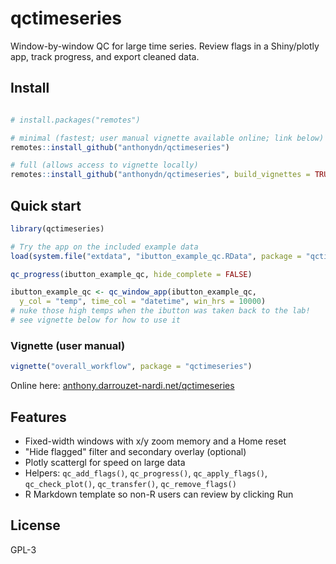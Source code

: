 # qctimeseries

Window-by-window QC for large time series. Review flags in a Shiny/plotly app, track progress, and export cleaned data.

## Install

```r

# install.packages("remotes")

# minimal (fastest; user manual vignette available online; link below)
remotes::install_github("anthonydn/qctimeseries")

# full (allows access to vignette locally)
remotes::install_github("anthonydn/qctimeseries", build_vignettes = TRUE)
```

## Quick start

```r
library(qctimeseries)

# Try the app on the included example data
load(system.file("extdata", "ibutton_example_qc.RData", package = "qctimeseries"))

qc_progress(ibutton_example_qc, hide_complete = FALSE)

ibutton_example_qc <- qc_window_app(ibutton_example_qc, 
  y_col = "temp", time_col = "datetime", win_hrs = 10000)
# nuke those high temps when the ibutton was taken back to the lab!
# see vignette below for how to use it 
```

### Vignette (user manual)

```r
vignette("overall_workflow", package = "qctimeseries")
```

Online here: <a href="http://anthony.darrouzet-nardi.net/qctimeseries/"
target="_blank" rel="noopener">anthony.darrouzet-nardi.net/qctimeseries</a>


## Features

* Fixed-width windows with x/y zoom memory and a Home reset
* "Hide flagged" filter and secondary overlay (optional)
* Plotly scattergl for speed on large data
* Helpers: `qc_add_flags()`, `qc_progress()`, `qc_apply_flags()`, `qc_check_plot()`, `qc_transfer()`, `qc_remove_flags()`
* R Markdown template so non-R users can review by clicking Run

## License

GPL-3
